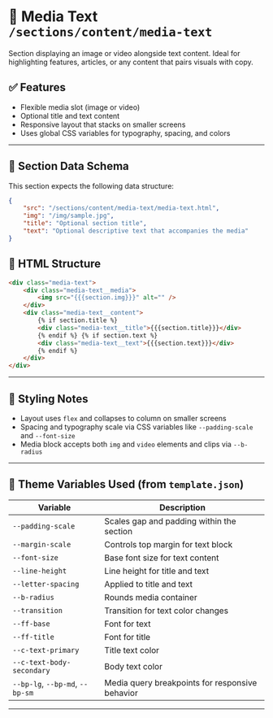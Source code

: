 # 📂 Media Text `/sections/content/media-text`

Section displaying an image or video alongside text content. Ideal for highlighting features, articles, or any content that pairs visuals with copy.

## ✅ Features

-   Flexible media slot (image or video)
-   Optional title and text content
-   Responsive layout that stacks on smaller screens
-   Uses global CSS variables for typography, spacing, and colors

---

## 🧾 Section Data Schema

This section expects the following data structure:

```json
{
	"src": "/sections/content/media-text/media-text.html",
	"img": "/img/sample.jpg",
	"title": "Optional section title",
	"text": "Optional descriptive text that accompanies the media"
}
```

## 🧱 HTML Structure

```html
<div class="media-text">
	<div class="media-text__media">
		<img src="{{{section.img}}}" alt="" />
	</div>
	<div class="media-text__content">
		{% if section.title %}
		<div class="media-text__title">{{{section.title}}}</div>
		{% endif %} {% if section.text %}
		<div class="media-text__text">{{{section.text}}}</div>
		{% endif %}
	</div>
</div>
```

---

## 🎨 Styling Notes

-   Layout uses `flex` and collapses to column on smaller screens
-   Spacing and typography scale via CSS variables like `--padding-scale` and `--font-size`
-   Media block accepts both `img` and `video` elements and clips via `--b-radius`

---

## 🧩 Theme Variables Used (from `template.json`)

| Variable                        | Description                                     |
| ------------------------------- | ----------------------------------------------- |
| `--padding-scale`               | Scales gap and padding within the section       |
| `--margin-scale`                | Controls top margin for text block              |
| `--font-size`                   | Base font size for text content                 |
| `--line-height`                 | Line height for title and text                  |
| `--letter-spacing`              | Applied to title and text                       |
| `--b-radius`                    | Rounds media container                          |
| `--transition`                  | Transition for text color changes               |
| `--ff-base`                     | Font for text                                   |
| `--ff-title`                    | Font for title                                  |
| `--c-text-primary`              | Title text color                                |
| `--c-text-body-secondary`       | Body text color                                 |
| `--bp-lg`, `--bp-md`, `--bp-sm` | Media query breakpoints for responsive behavior |

---
